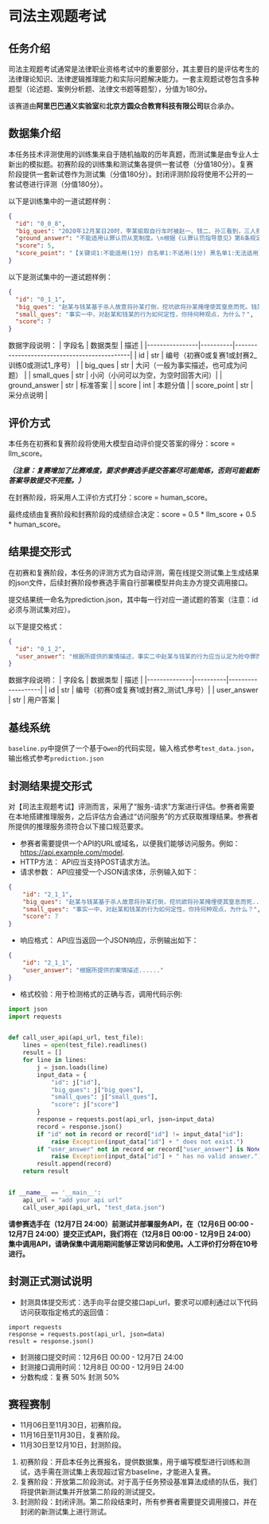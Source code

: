 # 司法主观题考试
## 任务介绍
司法主观题考试通常是法律职业资格考试中的重要部分，其主要目的是评估考生的法律理论知识、法律逻辑推理能力和实际问题解决能力。一套主观题试卷包含多种题型（论述题、案例分析题、法律文书题等题型），分值为180分。

该赛道由**阿里巴巴通义实验室**和**北京方圆众合教育科技有限公司**联合承办。

## 数据集介绍

本任务技术评测使用的训练集来自于随机抽取的历年真题，而测试集是由专业人士新出的模拟题。初赛阶段的训练集和测试集各提供一套试卷（分值180分）。复赛阶段提供一套新试卷作为测试集（分值180分）。封闭评测阶段将使用不公开的一套试卷进行评测（分值180分）。

以下是训练集中的一道试题样例：

```json
{
  "id": "0_0_8", 
  "big_ques": "2020年12月某日20时，李某偷取自行车时被赵一、钱二、孙三看到，三人把李某拉到公园暴打，并要求李某交出手机，通过微信转走了李某2000元，之后孙三被家里电话叫走。随后，赵一和钱二要求李某脱光衣服并将其推到公园的池塘里。次日，李某被人发现死在公园池塘中，池塘边放着李某生前脱下的衣物。经法医鉴定，李某身上有多处挫伤，并且头部被钝器击打致死，死亡时间是案发当晚20点-23点之间。公安机关并未收集到赵钱二人对李某击打头部的证据，但是监控拍到二人离开公园的时间是案发当晚20：40分。\n公安机关侦查终结后，对赵钱孙三人以抢劫罪，赵钱二人以故意伤害（致人死亡）罪移交检察院审查起诉。赵钱孙三人对抢劫事实认罪认罚，但赵钱二人对故意伤害（致人死亡）予以否认，辩称没有对李某后脑进行击打，且不排除李某落水后他人施救可能。李某母亲对赵钱二人提起附带民事诉讼，要求二人赔偿丧葬费，死亡赔偿金和精神损失费。\n钱二委托了辩护律师，律师辩称钱二犯罪时为未成年人，提供证据如下： 1.钱二父母和祖父母的证言，称钱二出生时间为2003年3月5日，但因为村支书手写登记时将“3”误写成“2”，故显示出生时间为2002年3月5日。2.准生证上登记发放时间为2002年12月底，基于准生证发放于出生前，故可以推定出生日期在2002年12月之后。3.钱二初中毕业同学录上填写的相关时间是2002年3月5日，但有涂改痕迹。\n一审法院经过审理，判决赵钱孙三人抢劫罪成立，分别判处有期徒刑5年、4年、3年。对于赵钱二人故意伤害（致人死亡）罪，因证据不足，不予认定。对钱二系未成年人不予认定，原因是：1.钱二父母和祖父母的证言证明力低。2.准生证系被告方长期保存，真实性存疑 3.初中毕业同学录是被告人事后提供，证明力低。", "small_ques": "对赵钱二人能否适用认罪认罚从宽制度？ ", 
  "ground_answer": "不能适用认罪认罚从宽制度。\n根据《认罪认罚指导意见》第6条规定，在本案中，赵钱二人均涉嫌抢劫罪和故意伤害罪，但赵钱二人仅如实供述抢劫犯罪事实，对故意伤害（致人死亡）的犯罪事实予以否认，此时对赵钱二人全案不作“认罪”的认定，不适用认罪认罚从宽制度。但鉴于赵钱二人如实供述抢劫犯罪事实，未来法院审理时可以酌情从宽处罚。", 
  "score": 5, 
  "score_point": "【关键词1:不能适用(1分) 白名单1:不适用(1分) 黑名单1:无法适用】【关键词2:如实供述抢劫犯罪事实(1分) 白名单1:对抢劫的犯罪事实如实供述(1分)】【关键词3:对故意伤害（致人死亡）的犯罪事实予以否认(1分)】【关键词4:全案不作“认罪”的认定(1分)】【关键词5:可以酌情从宽处罚(1分) 白名单1:可酌情从宽处理(1分)】"
}
```

以下是测试集中的一道试题样例：

```json
{
  "id": "0_1_1", 
  "big_ques": "赵某与钱某基于杀人故意将孙某打倒，挖坑欲将孙某掩埋使其窒息而死。钱某到一旁抽烟时，孙某悄悄向赵某求情，希望其将土掩埋的松一点，给自己留下呼吸的空隙。赵某同意并照做，随后赵某和钱某离去，孙某挣脱从土坑内爬出。（事实一）\n赵某和钱某行至另一处，看到李某在插着车钥匙的摩托车边抽烟，二人共谋后，钱某上前抢过摩托车骑上就走。李某刚要阻拦，赵某骗李某说“他家孩子病了，他赶着去接孩子送医院，之后会把摩托车送回来的。”李某听信，便不再追赶阻拦。随后赵某借故离去，找到钱某，二人将摩托车卖掉。（事实二）\n几日后，钱某与周某在路边发生口角，钱某将周某杀死，随后向周某的家人郑某发信息，声称周某已与自己结仇，要郑某三日内支付10万元钱，否则将杀死周某。郑某按要求将装有10万元现金的袋子放在公园角落的垃圾桶里，在钱某前来取走前，不知情的过路人吴某将袋子捡走。事后郑某向吴某索取，吴某拒不退还。郑某对吴某称，若不在三天内归还，就打断吴某的腿，吴某于是归还。（事实三）", 
  "small_ques": "事实一中，对赵某和钱某的行为如何定性，你持何种观点，为什么？",
  "score": 7
}
```

数据字段说明：
| 字段名          | 数据类型  | 描述                                         |
|----------------|----------|---------------------------------------------|
| id             | str      | 编号（初赛0或复赛1或封赛2_训练0或测试1_序号）       |
| big_ques       | str      | 大问（一般为事实描述，也可成为问题）              |
| small_ques     | str      | 小问（小问可以为空，为空时回答大问）| 
| ground_answer  | str      | 标准答案                                     |
| score          | int      | 本题分值                                     | 
| score_point    | str      | 采分点说明                                    |


## 评价方式
本任务在初赛和复赛阶段将使用大模型自动评价提交答案的得分：score = llm_score。

***（注意：复赛增加了比赛难度，要求参赛选手提交答案尽可能简练，否则可能截断答案导致提交不完整。）***

在封赛阶段，将采用人工评价方式打分：score = human_score。

最终成绩由复赛阶段和封赛阶段的成绩综合决定：score = 0.5 * llm_score + 0.5 * human_score。

## 结果提交形式
在初赛和复赛阶段，本任务的评测方式为自动评测，需在线提交测试集上生成结果的json文件，后续封赛阶段参赛选手需自行部署模型并向主办方提交调用接口。

提交结果统一命名为prediction.json，其中每一行对应一道试题的答案（注意：id必须与测试集对应）。

以下是提交格式：

```json
{
  "id": "0_1_2", 
  "user_answer": "根据所提供的案情描述，事实二中赵某与钱某的行为应当认定为抢夺罪而非诈骗罪。理由如下：\n\n1. **犯罪构成要件**：抢夺罪是指以非法占有为目的，乘人不备，公开夺取数额较大财物的行为；而诈骗罪则是指以虚构事实或者隐瞒真相的方法，使被害人基于错误认识处分财产的行为。\n\n2. **行为方式分析**：在本案中，赵某和钱某采取的是直接抢夺的方式，即钱某直接抢走摩托车，赵某则通过言语欺骗李某，使其误以为赵某有正当理由，从而放弃追赶。这符合抢夺罪中“乘人不备，公开夺取”的特征。\n\n3. **被害人认识错误**：李某虽然被赵某欺骗，但其并未基于错误认识而自愿处分摩托车，而是出于赵某的威胁（“赶着去接孩子送医院”）而放弃追赶。这种情况下，李某并未产生处分摩托车的意思表示，因此不符合诈骗罪中被害人基于错误认识而自愿处分财产的构成要件。\n\n综上所述，赵某和钱某的行为更符合抢夺罪的构成要件，应定性为抢夺罪。"
}
```

数据字段说明：
| 字段名        | 数据类型  | 描述               |
|--------------|----------|-------------------|
| id           | str      | 编号（初赛0或复赛1或封赛2_测试1_序号）|
| user_answer  | str      | 用户答案            |

## 基线系统
`baseline.py`中提供了一个基于`Qwen`的代码实现，输入格式参考`test_data.json`，输出格式参考`prediction.json`

## 封测结果提交形式
对【司法主观题考试】评测而言，采用了“服务-请求”方案进行评估。参赛者需要在本地搭建推理服务，之后评估方会通过“访问服务”的方式获取推理结果。参赛者所提供的推理服务须符合以下接口规范要求。

- 参赛者需要提供一个API的URL或域名，以便我们能够访问服务。例如：https://api.example.com/model.
- HTTP方法： API应当支持POST请求方法。
- 请求参数： API应接受一个JSON请求体，示例输入如下：
```json
{
    "id": "2_1_1", 
    "big_ques": "赵某与钱某基于杀人故意将孙某打倒，挖坑欲将孙某掩埋使其窒息而死......", 
    "small_ques": "事实一中，对赵某和钱某的行为如何定性，你持何种观点，为什么？",
    "score": 7
}
```
- 响应格式： API应当返回一个JSON响应，示例输出如下：
```json
{
    "id": "2_1_1", 
    "user_answer": "根据所提供的案情描述......"
}
```

- 格式校验：用于检测格式的正确与否，调用代码示例:
```python
import json
import requests


def call_user_api(api_url, test_file):
    lines = open(test_file).readlines()
    result = []
    for line in lines:
        j = json.loads(line)
        input_data = {
            "id": j["id"],
            "big_ques": j["big_ques"],
            "small_ques": j["small_ques"],
            "score": j["score"]
        }
        response = requests.post(api_url, json=input_data)
        record = response.json()
        if "id" not in record or record["id"] != input_data["id"]:
            raise Exception(input_data["id"] + " does not exist.")
        if "user_answer" not in record or record["user_answer"] is None or record["user_answer"] == "":
            raise Exception(input_data["id"] + " has no valid answer.")
        result.append(record)
    return result


if __name__ == '__main__':
    api_url = "add your api url"
    call_user_api(api_url, "test_data.json")
```

**请参赛选手在（12月7日 24:00）前测试并部署服务API，在（12月6日 00:00 - 12月7日 24:00）提交正式API，我们将在（12月8日 00:00 - 12月9日 24:00）集中调用API，请确保集中调用期间能够正常访问和使用。人工评价打分将在10号进行。**

## 封测正式测试说明
- 封测具体提交形式：选手向平台提交接口api_url，要求可以顺利通过以下代码访问获取指定格式的返回值：
```
import requests
response = requests.post(api_url, json=data)
result = response.json()
```
- 封测接口提交时间：12月6日 00:00 - 12月7日 24:00
- 封测接口调用时间：12月8日 00:00 - 12月9日 24:00
- 分数构成：复赛 50% 封测 50%

## 赛程赛制
- 11月06日至11月30日，初赛阶段。
- 11月16日至11月30日，复赛阶段。
- 11月30日至12月10日，封测阶段。

1. 初赛阶段：开启本任务比赛报名，提供数据集，用于编写模型进行训练和测试，选手需在测试集上表现超过官方baseline，才能进入复赛。
2. 复赛阶段：开放第二阶段测试。对于高于任务预设基准算法成绩的队伍，我们将提供新测试集并开放第二阶段的测试提交。
3. 封测阶段：封闭评测。第二阶段结束时，所有参赛者需要提交调用接口，并在封闭的新测试集上进行测试。
